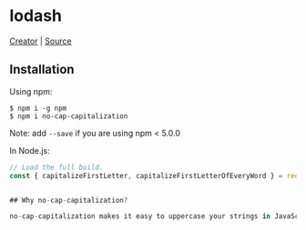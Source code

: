 # lodash

[Creator](https://github.com/Pauldb-Levarne) |
[Source](https://lodash.com/docs)

## Installation


Using npm:
```shell
$ npm i -g npm
$ npm i no-cap-capitalization
```
Note: add `--save` if you are using npm < 5.0.0

In Node.js:
```js
// Load the full build.
const { capitalizeFirstLetter, capitalizeFirstLetterOfEveryWord } = require("no-cap-capitalization")


## Why no-cap-capitalization?

no-cap-capitalization makes it easy to uppercase your strings in JavaScript